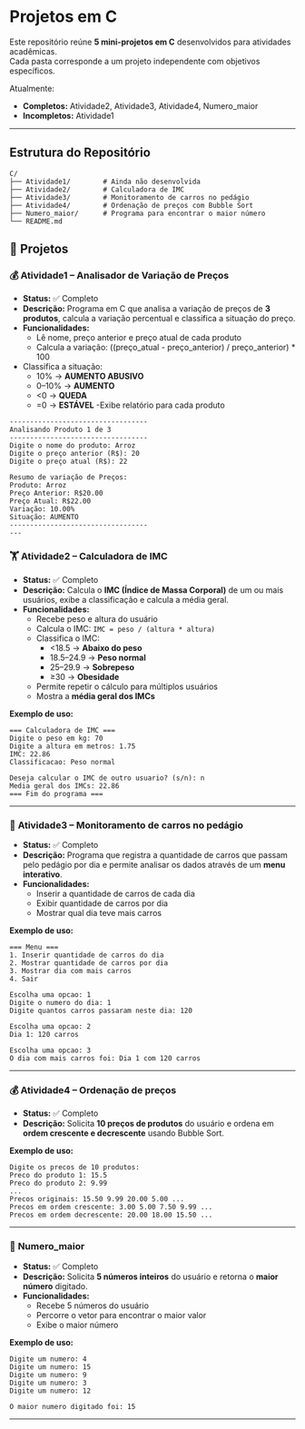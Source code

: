 # Projetos em C

Este repositório reúne **5 mini-projetos em C** desenvolvidos para atividades acadêmicas.  
Cada pasta corresponde a um projeto independente com objetivos específicos.

Atualmente:  
- **Completos:** Atividade2, Atividade3, Atividade4, Numero_maior  
- **Incompletos:** Atividade1  

---

## Estrutura do Repositório

```text
C/
├── Atividade1/        # Ainda não desenvolvida
├── Atividade2/        # Calculadora de IMC
├── Atividade3/        # Monitoramento de carros no pedágio
├── Atividade4/        # Ordenação de preços com Bubble Sort
├── Numero_maior/      # Programa para encontrar o maior número
└── README.md
```

## 📌 Projetos

### 💰 Atividade1 – Analisador de Variação de Preços

- **Status:** ✅ Completo
- **Descrição:** Programa em C que analisa a variação de preços de **3 produtos**, calcula a variação percentual e classifica a situação do preço.
- **Funcionalidades:**
   - Lê nome, preço anterior e preço atual de cada produto
   - Calcula a variação: ((preço_atual - preço_anterior) / preço_anterior) * 100
- Classifica a situação:
    - 10% → **AUMENTO ABUSIVO**
    - 0–10% → **AUMENTO**
    - <0 → **QUEDA**
    - =0 → **ESTÁVEL**
-Exibe relatório para cada produto
```
----------------------------------
Analisando Produto 1 de 3
----------------------------------
Digite o nome do produto: Arroz
Digite o preço anterior (R$): 20
Digite o preço atual (R$): 22

Resumo de variação de Preços:
Produto: Arroz
Preço Anterior: R$20.00
Preço Atual: R$22.00
Variação: 10.00%
Situação: AUMENTO
----------------------------------
---
```

### 🏋️ **Atividade2 – Calculadora de IMC**
- **Status:** ✅ Completo  
- **Descrição:** Calcula o **IMC (Índice de Massa Corporal)** de um ou mais usuários, exibe a classificação e calcula a média geral.  
- **Funcionalidades:**  
  - Recebe peso e altura do usuário  
  - Calcula o IMC: `IMC = peso / (altura * altura)`  
  - Classifica o IMC:  
    - <18.5 → **Abaixo do peso**  
    - 18.5–24.9 → **Peso normal**  
    - 25–29.9 → **Sobrepeso**  
    - ≥30 → **Obesidade**  
  - Permite repetir o cálculo para múltiplos usuários  
  - Mostra a **média geral dos IMCs**
    
**Exemplo de uso:**
```
=== Calculadora de IMC ===
Digite o peso em kg: 70
Digite a altura em metros: 1.75
IMC: 22.86
Classificacao: Peso normal

Deseja calcular o IMC de outro usuario? (s/n): n
Media geral dos IMCs: 22.86
=== Fim do programa ===
```

---

### 🚗 **Atividade3 – Monitoramento de carros no pedágio**
- **Status:** ✅ Completo  
- **Descrição:** Programa que registra a quantidade de carros que passam pelo pedágio por dia e permite analisar os dados através de um **menu interativo**.  
- **Funcionalidades:**  
  - Inserir a quantidade de carros de cada dia  
  - Exibir quantidade de carros por dia  
  - Mostrar qual dia teve mais carros  

**Exemplo de uso:**
```
=== Menu ===
1. Inserir quantidade de carros do dia
2. Mostrar quantidade de carros por dia
3. Mostrar dia com mais carros
4. Sair

Escolha uma opcao: 1
Digite o numero do dia: 1
Digite quantos carros passaram neste dia: 120

Escolha uma opcao: 2
Dia 1: 120 carros

Escolha uma opcao: 3
O dia com mais carros foi: Dia 1 com 120 carros
```

---

### 💰 **Atividade4 – Ordenação de preços**
- **Status:** ✅ Completo  
- **Descrição:** Solicita **10 preços de produtos** do usuário e ordena em **ordem crescente e decrescente** usando Bubble Sort.  

**Exemplo de uso:**
```
Digite os precos de 10 produtos:
Preco do produto 1: 15.5
Preco do produto 2: 9.99
...
Precos originais: 15.50 9.99 20.00 5.00 ...
Precos em ordem crescente: 3.00 5.00 7.50 9.99 ...
Precos em ordem decrescente: 20.00 18.00 15.50 ...
```

---

### 🔢 **Numero_maior**
- **Status:** ✅ Completo  
- **Descrição:** Solicita **5 números inteiros** do usuário e retorna o **maior número** digitado.  
- **Funcionalidades:**  
  - Recebe 5 números do usuário  
  - Percorre o vetor para encontrar o maior valor  
  - Exibe o maior número  

**Exemplo de uso:**
```
Digite um numero: 4
Digite um numero: 15
Digite um numero: 9
Digite um numero: 3
Digite um numero: 12

O maior numero digitado foi: 15
```
---
